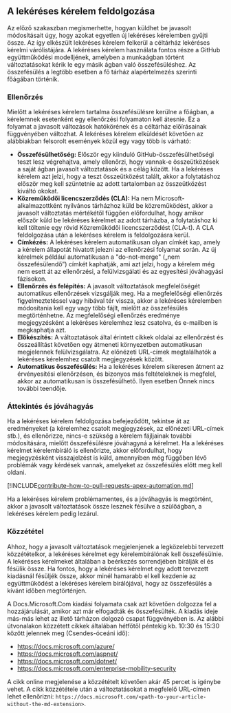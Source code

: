 ## <a name="pull-request-processing"></a>A lekéréses kérelem feldolgozása

Az előző szakaszban megismerhette, hogyan küldhet be javasolt módosításait úgy, hogy azokat egyetlen új lekéréses kérelemben gyűjti össze. Az így elkészült lekéréses kérelem felkerül a céltárház lekéréses kérelmi várólistájára. A lekéréses kérelem használata fontos része a GitHub együttműködési modelljének, amelyben a munkaágban történt változtatásokat kérik le egy másik ágban való összefésüléshez. Az összefésülés a legtöbb esetben a fő tárház alapértelmezés szerinti főágában történik.

### <a name="validation"></a>Ellenőrzés

Mielőtt a lekéréses kérelem tartalma összefésülésre kerülne a főágban, a kérelemnek esetenként egy ellenőrzési folyamaton kell átesnie. Ez a folyamat a javasolt változások hatókörének és a céltárház előírásainak függvényében változhat. A lekéréses kérelem elküldését követően az alábbiakban felsorolt események közül egy vagy több is várható:

- **Összefésülhetőség:** Először egy kiinduló GitHub-összefésülhetőségi teszt lesz végrehajtva, amely ellenőrzi, hogy vannak-e összeütközések a saját ágban javasolt változtatások és a célág között. Ha a lekéréses kérelem azt jelzi, hogy a teszt összeütközést talált, akkor a folytatáshoz először meg kell szüntetnie az adott tartalomban az összeütközést kiváltó okokat.
- **Közreműködői licencszerződés (CLA):** Ha nem Microsoft-alkalmazottként nyilvános tárházhoz küld be közreműködést, akkor a javasolt változtatás mértékétől függően előfordulhat, hogy amikor először küld be lekéréses kérelmet az adott tárházba, a folytatáshoz ki kell töltenie egy rövid Közreműködői licencszerződést (CLA-t). A CLA feldolgozása után a lekéréses kérelem is feldolgozásra kerül.
- **Címkézés:** A lekéréses kérelem automatikusan olyan címkét kap, amely a kérelem állapotát hivatott jelezni az ellenőrzési folyamat során. Az új kérelmek például automatikusan a "do-not-merge" („nem összefésülendő”) címkét kaphatják, ami azt jelzi, hogy a kérelem még nem esett át az ellenőrzési, a felülvizsgálati és az egyesítési jóváhagyási fázisokon.
- **Ellenőrzés és felépítés:** A javasolt változtatások megfelelőségét automatikus ellenőrzések vizsgálják meg. Ha a megfelelőségi ellenőrzés figyelmeztetéssel vagy hibával tér vissza, akkor a lekéréses kérelemben módosítania kell egy vagy több fájlt, mielőtt az összefésülés megtörténhetne. Az megfelelőségi ellenőrzés eredménye megjegyzésként a lekéréses kérelemhez lesz csatolva, és e-mailben is megkaphatja azt.
- **Előkészítés:** A változtatások által érintett cikkek oldalai az ellenőrzést és összeállítást követően egy átmeneti környezetben automatikusan megjelennek felülvizsgálatra. Az előnézeti URL-címek megtalálhatók a lekéréses kérelemhez csatolt megjegyzések között.
- **Automatikus összefésülés:** Ha a lekéréses kérelem sikeresen átment az érvényesítési ellenőrzésen, és bizonyos más feltételeknek is megfelel, akkor az automatikusan is összefésülhető. Ilyen esetben Önnek nincs további teendője.

### <a name="review-and-sign-off"></a>Áttekintés és jóváhagyás

Ha a lekéréses kérelem feldolgozása befejeződött, tekintse át az eredményeket (a kérelemhez csatolt megjegyzések, az előnézeti URL-címek stb.), és ellenőrizze, nincs-e szükség a kérelem fájljainak további módosítására, mielőtt összefésülésre jóváhagyná a kérelmet. Ha a lekéréses kérelmet kérelembíráló is ellenőrizte, akkor előfordulhat, hogy megjegyzésként visszajelzést is küld, amennyiben még függőben lévő problémák vagy kérdések vannak, amelyeket az összefésülés előtt meg kell oldani.

[!INCLUDE[contribute-how-to-pull-requests-apex-automation.md](contribute-how-to-pull-requests-apex-automation.md)]

Ha a lekéréses kérelem problémamentes, és a jóváhagyás is megtörtént, akkor a javasolt változtatások össze lesznek fésülve a szülőágban, a lekéréses kérelem pedig lezárul.

### <a name="publishing"></a>Közzététel

Ahhoz, hogy a javasolt változtatások megjelenjenek a legközelebbi tervezett közzétételkor, a lekéréses kérelmet egy kérelembírálónak kell összefésülnie. A lekéréses kérelmeket általában a beérkezés sorrendjében bírálják el és fésülik össze. Ha fontos, hogy a lekéréses kérelmet egy adott tervezett kiadásnál fésüljék össze, akkor minél hamarabb el kell kezdenie az együttműködést a lekéréses kérelem bírálójával, hogy az összefésülés a kívánt időben megtörténjen.

A Docs.Microsoft.Com kiadási folyamata csak azt követően dolgozza fel a hozzájárulását, amikor azt már elfogadták és összefésülték. A kiadás ideje más-más lehet az illető tárházon dolgozó csapat függvényében is. Az alábbi útvonalakon közzétett cikkek általában hétfőtől péntekig kb. 10:30 és 15:30 között jelennek meg (Csendes-óceáni idő):

- https://docs.microsoft.com/azure/
- https://docs.microsoft.com/aspnet/
- https://docs.microsoft.com/dotnet/
- https://docs.microsoft.com/enterprise-mobility-security

A cikk online megjelenése a közzétételt követően akár 45 percet is igénybe vehet. A cikk közzététele után a változtatásokat a megfelelő URL-címen lehet ellenőrizni: `https://docs.microsoft.com/<path-to-your-article-without-the-md-extension>`.
